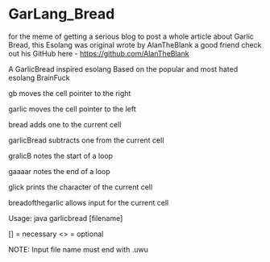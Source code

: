 # GarLang_Bread
for the meme of getting a serious blog to post a whole article about Garlic Bread, this Esolang was original wrote by AlanTheBlank a good friend
check out his GitHub here - https://github.com/AlanTheBlank

A GarlicBread inspired esolang Based on the popular and most hated esolang BrainFuck


gb moves the cell pointer to the right

garlic moves the cell pointer to the left

bread adds one to the current cell

garlicBread subtracts one from the current cell

gralicB notes the start of a loop

gaaaar notes the end of a loop

glick prints the character of the current cell

breadofthegarlic allows input for the current cell

Usage: java garlicbread [filename] <output filename>

[] = necessary <> = optional

NOTE: Input file name must end with .uwu

